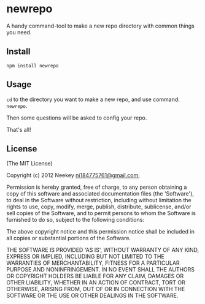 newrepo
=======

A handy command-tool to make a new repo directory with common things you need.

## Install
```
npm install newrepo
```

## Usage

`cd` to the directory you want to make a new repo, and use command: `newrepo`.

Then some questions will be asked to config your repo.

That's all!

## License

(The MIT License)

Copyright (c) 2012 Neekey ni184775761@gmail.com;

Permission is hereby granted, free of charge, to any person obtaining a copy of this software and associated documentation files (the 'Software'), to deal in the Software without restriction, including without limitation the rights to use, copy, modify, merge, publish, distribute, sublicense, and/or sell copies of the Software, and to permit persons to whom the Software is furnished to do so, subject to the following conditions:

The above copyright notice and this permission notice shall be included in all copies or substantial portions of the Software.

THE SOFTWARE IS PROVIDED 'AS IS', WITHOUT WARRANTY OF ANY KIND, EXPRESS OR IMPLIED, INCLUDING BUT NOT LIMITED TO THE WARRANTIES OF MERCHANTABILITY, FITNESS FOR A PARTICULAR PURPOSE AND NONINFRINGEMENT. IN NO EVENT SHALL THE AUTHORS OR COPYRIGHT HOLDERS BE LIABLE FOR ANY CLAIM, DAMAGES OR OTHER LIABILITY, WHETHER IN AN ACTION OF CONTRACT, TORT OR OTHERWISE, ARISING FROM, OUT OF OR IN CONNECTION WITH THE SOFTWARE OR THE USE OR OTHER DEALINGS IN THE SOFTWARE.